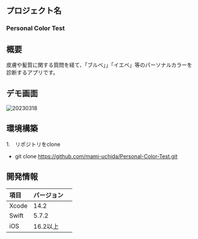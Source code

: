 ## プロジェクト名
<h3>Personal Color Test

## 概要
<p4> 皮膚や髪質に関する質問を経て、「ブルベ」」「イエベ」等のパーソナルカラーを診断するアプリです。

## デモ画面
![20230318](https://user-images.githubusercontent.com/117706330/226263753-35cdb593-a2cb-4caa-9fbb-aa6740b138f0.gif)


## 環境構築
1.　リポジトリをclone
- git clone https://github.com/mami-uchida/Personal-Color-Test.git
  

## 開発情報
|項目|バージョン　|
|:---|:---|
|Xcode|14.2|
|Swift|5.7.2|
|iOS|16.2以上|
